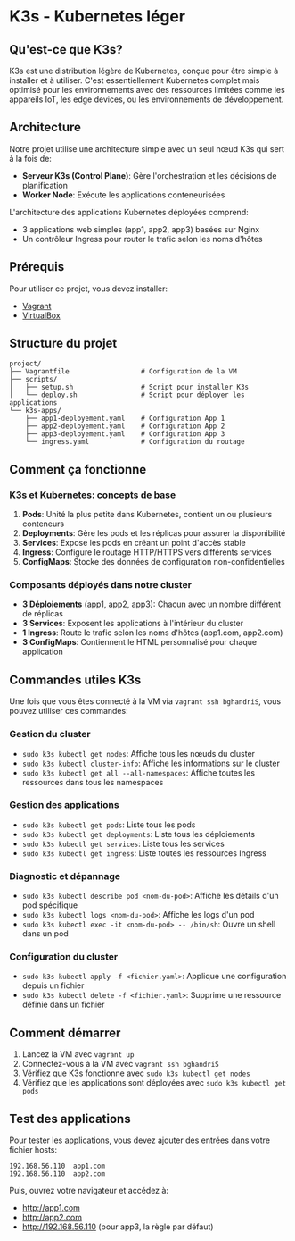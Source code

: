 # K3s - Kubernetes léger

## Qu'est-ce que K3s?

K3s est une distribution légère de Kubernetes, conçue pour être simple à installer et à utiliser. C'est essentiellement Kubernetes complet mais optimisé pour les environnements avec des ressources limitées comme les appareils IoT, les edge devices, ou les environnements de développement.

## Architecture

Notre projet utilise une architecture simple avec un seul nœud K3s qui sert à la fois de:

- **Serveur K3s (Control Plane)**: Gère l'orchestration et les décisions de planification
- **Worker Node**: Exécute les applications conteneurisées

L'architecture des applications Kubernetes déployées comprend:

- 3 applications web simples (app1, app2, app3) basées sur Nginx
- Un contrôleur Ingress pour router le trafic selon les noms d'hôtes

## Prérequis

Pour utiliser ce projet, vous devez installer:

- [Vagrant](https://developer.hashicorp.com/vagrant/install)
- [VirtualBox](https://www.virtualbox.org/wiki/Downloads)

## Structure du projet

```none
project/
├── Vagrantfile                  # Configuration de la VM
├── scripts/
│   ├── setup.sh                 # Script pour installer K3s 
│   └── deploy.sh                # Script pour déployer les applications
└── k3s-apps/
    ├── app1-deployement.yaml    # Configuration App 1
    ├── app2-deployement.yaml    # Configuration App 2
    ├── app3-deployement.yaml    # Configuration App 3
    └── ingress.yaml             # Configuration du routage
```

## Comment ça fonctionne

### K3s et Kubernetes: concepts de base

1. **Pods**: Unité la plus petite dans Kubernetes, contient un ou plusieurs conteneurs
2. **Deployments**: Gère les pods et les réplicas pour assurer la disponibilité
3. **Services**: Expose les pods en créant un point d'accès stable
4. **Ingress**: Configure le routage HTTP/HTTPS vers différents services
5. **ConfigMaps**: Stocke des données de configuration non-confidentielles

### Composants déployés dans notre cluster

- **3 Déploiements** (app1, app2, app3): Chacun avec un nombre différent de réplicas
- **3 Services**: Exposent les applications à l'intérieur du cluster
- **1 Ingress**: Route le trafic selon les noms d'hôtes (app1.com, app2.com)
- **3 ConfigMaps**: Contiennent le HTML personnalisé pour chaque application

## Commandes utiles K3s

Une fois que vous êtes connecté à la VM via `vagrant ssh bghandriS`, vous pouvez utiliser ces commandes:

### Gestion du cluster

- `sudo k3s kubectl get nodes`: Affiche tous les nœuds du cluster
- `sudo k3s kubectl cluster-info`: Affiche les informations sur le cluster
- `sudo k3s kubectl get all --all-namespaces`: Affiche toutes les ressources dans tous les namespaces

### Gestion des applications

- `sudo k3s kubectl get pods`: Liste tous les pods
- `sudo k3s kubectl get deployments`: Liste tous les déploiements
- `sudo k3s kubectl get services`: Liste tous les services
- `sudo k3s kubectl get ingress`: Liste toutes les ressources Ingress

### Diagnostic et dépannage

- `sudo k3s kubectl describe pod <nom-du-pod>`: Affiche les détails d'un pod spécifique
- `sudo k3s kubectl logs <nom-du-pod>`: Affiche les logs d'un pod
- `sudo k3s kubectl exec -it <nom-du-pod> -- /bin/sh`: Ouvre un shell dans un pod

### Configuration du cluster

- `sudo k3s kubectl apply -f <fichier.yaml>`: Applique une configuration depuis un fichier
- `sudo k3s kubectl delete -f <fichier.yaml>`: Supprime une ressource définie dans un fichier

## Comment démarrer

1. Lancez la VM avec `vagrant up`
2. Connectez-vous à la VM avec `vagrant ssh bghandriS`
3. Vérifiez que K3s fonctionne avec `sudo k3s kubectl get nodes`
4. Vérifiez que les applications sont déployées avec `sudo k3s kubectl get pods`

## Test des applications

Pour tester les applications, vous devez ajouter des entrées dans votre fichier hosts:

```none
192.168.56.110  app1.com
192.168.56.110  app2.com
```

Puis, ouvrez votre navigateur et accédez à:

- http://app1.com
- http://app2.com
- http://192.168.56.110 (pour app3, la règle par défaut)